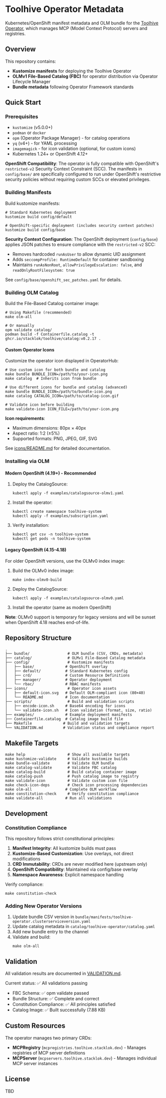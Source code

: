 # Toolhive Operator Metadata

Kubernetes/OpenShift manifest metadata and OLM bundle for the [Toolhive Operator](https://github.com/stacklok/toolhive), which manages MCP (Model Context Protocol) servers and registries.

## Overview

This repository contains:
- **Kustomize manifests** for deploying the Toolhive Operator
- **OLMv1 File-Based Catalog (FBC)** for operator distribution via Operator Lifecycle Manager
- **Bundle metadata** following Operator Framework standards

## Quick Start

### Prerequisites

- `kustomize` (v5.0.0+)
- `podman` or `docker`
- `opm` (Operator Package Manager) - for catalog operations
- `yq` (v4+) - for YAML processing
- `imagemagick` - for icon validation (optional, for custom icons)
- Kubernetes 1.24+ or OpenShift 4.12+

**OpenShift Compatibility**: The operator is fully compatible with OpenShift's `restricted-v2` Security Context Constraint (SCC). The manifests in `config/base/` are specifically configured to run under OpenShift's restrictive security policies without requiring custom SCCs or elevated privileges.

### Building Manifests

Build kustomize manifests:

```shell
# Standard Kubernetes deployment
kustomize build config/default

# OpenShift-specific deployment (includes security context patches)
kustomize build config/base
```

**Security Context Configuration**: The OpenShift deployment (`config/base`) applies JSON patches to ensure compliance with the `restricted-v2` SCC:
- Removes hardcoded `runAsUser` to allow dynamic UID assignment
- Adds `seccompProfile: RuntimeDefault` for container sandboxing
- Maintains `runAsNonRoot`, `allowPrivilegeEscalation: false`, and `readOnlyRootFilesystem: true`

See `config/base/openshift_sec_patches.yaml` for details.

### Building OLM Catalog

Build the File-Based Catalog container image:

```shell
# Using Makefile (recommended)
make olm-all

# Or manually
opm validate catalog/
podman build -f Containerfile.catalog -t ghcr.io/stacklok/toolhive/catalog:v0.2.17 .
```

#### Custom Operator Icons

Customize the operator icon displayed in OperatorHub:

```shell
# Use custom icon for both bundle and catalog
make bundle BUNDLE_ICON=/path/to/your-icon.png
make catalog  # Inherits icon from bundle

# Use different icons for bundle and catalog (advanced)
make bundle BUNDLE_ICON=/path/to/bundle-icon.png
make catalog CATALOG_ICON=/path/to/catalog-icon.gif

# Validate icon before building
make validate-icon ICON_FILE=/path/to/your-icon.png
```

**Icon requirements**:
- Maximum dimensions: 80px × 40px
- Aspect ratio: 1:2 (±5%)
- Supported formats: PNG, JPEG, GIF, SVG

See [icons/README.md](icons/README.md) for detailed documentation.

### Installing via OLM

#### Modern OpenShift (4.19+) - Recommended

1. Deploy the CatalogSource:
   ```shell
   kubectl apply -f examples/catalogsource-olmv1.yaml
   ```

2. Install the operator:
   ```shell
   kubectl create namespace toolhive-system
   kubectl apply -f examples/subscription.yaml
   ```

3. Verify installation:
   ```shell
   kubectl get csv -n toolhive-system
   kubectl get pods -n toolhive-system
   ```

#### Legacy OpenShift (4.15-4.18)

For older OpenShift versions, use the OLMv0 index image:

1. Build the OLMv0 index image:
   ```shell
   make index-olmv0-build
   ```

2. Deploy the CatalogSource:
   ```shell
   kubectl apply -f examples/catalogsource-olmv0.yaml
   ```

3. Install the operator (same as modern OpenShift)

**Note**: OLMv0 support is temporary for legacy versions and will be sunset when OpenShift 4.18 reaches end-of-life.

## Repository Structure

```
.
├── bundle/                 # OLM bundle (CSV, CRDs, metadata)
├── catalog/                # OLMv1 File-Based Catalog metadata
├── config/                 # Kustomize manifests
│   ├── base/              # OpenShift overlay
│   ├── default/           # Standard Kubernetes config
│   ├── crd/               # Custom Resource Definitions
│   ├── manager/           # Operator deployment
│   └── rbac/              # RBAC manifests
├── icons/                  # Operator icon assets
│   ├── default-icon.svg   # Default OLM-compliant icon (80×40)
│   └── README.md          # Icon documentation
├── scripts/                # Build and validation scripts
│   ├── encode-icon.sh     # Base64 encoding for icons
│   └── validate-icon.sh   # Icon validation (format, size, ratio)
├── examples/              # Example deployment manifests
├── Containerfile.catalog  # Catalog image build file
├── Makefile              # Build and validation targets
└── VALIDATION.md         # Validation status and compliance report
```

## Makefile Targets

```shell
make help                   # Show all available targets
make kustomize-validate     # Validate kustomize builds
make bundle-validate        # Validate OLM bundle
make catalog-validate       # Validate FBC catalog
make catalog-build          # Build catalog container image
make catalog-push           # Push catalog image to registry
make validate-icon          # Validate custom icon file
make check-icon-deps        # Check icon processing dependencies
make olm-all               # Complete OLM workflow
make constitution-check     # Verify constitution compliance
make validate-all          # Run all validations
```

## Development

### Constitution Compliance

This repository follows strict constitutional principles:

1. **Manifest Integrity**: All kustomize builds must pass
2. **Kustomize-Based Customization**: Use overlays, not direct modifications
3. **CRD Immutability**: CRDs are never modified here (upstream only)
4. **OpenShift Compatibility**: Maintained via config/base overlay
5. **Namespace Awareness**: Explicit namespace handling

Verify compliance:
```shell
make constitution-check
```

### Adding New Operator Versions

1. Update bundle CSV version in `bundle/manifests/toolhive-operator.clusterserviceversion.yaml`
2. Update catalog metadata in `catalog/toolhive-operator/catalog.yaml`
3. Add new bundle entry to the channel
4. Validate and build:
   ```shell
   make olm-all
   ```

## Validation

All validation results are documented in [VALIDATION.md](VALIDATION.md).

Current status: ✅ All validations passing

- FBC Schema: ✅ opm validate passed
- Bundle Structure: ✅ Complete and correct
- Constitution Compliance: ✅ All principles satisfied
- Catalog Image: ✅ Built successfully (7.88 KB)

## Custom Resources

The operator manages two primary CRDs:

- **MCPRegistry** (`mcpregistries.toolhive.stacklok.dev`) - Manages registries of MCP server definitions
- **MCPServer** (`mcpservers.toolhive.stacklok.dev`) - Manages individual MCP server instances

## License

TBD
